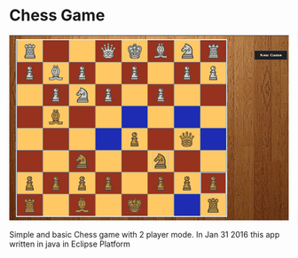 # Chess Game


![Alt text](screenshot.png?raw=true "Optional Title")


Simple and basic Chess game with 2 player mode.
In Jan 31 2016 this app written in java in Eclipse Platform 

